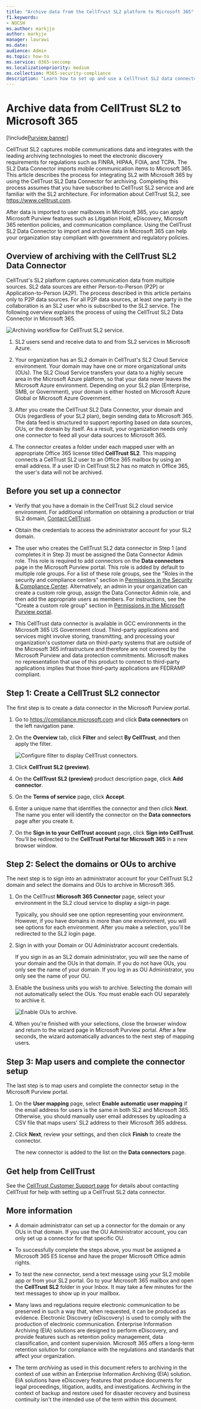 ```yaml
---
title: "Archive data from the CellTrust SL2 platform to Microsoft 365"
f1.keywords:
- NOCSH
ms.author: markjjo
author: markjjo
manager: laurawi
ms.date: 
audience: Admin
ms.topic: how-to
ms.service: O365-seccomp
ms.localizationpriority: medium
ms.collection: M365-security-compliance
description: "Learn how to set up and use a CellTrust SL2 data connector to import and archive mobile communications data."
---
```


# Archive data from CellTrust SL2 to Microsoft 365

[!include[Purview banner](../includes/purview-rebrand-banner.md)]

CellTrust SL2 captures mobile communications data and integrates with the leading archiving technologies to meet the electronic discovery requirements for regulations such as FINRA, HIPAA, FOIA, and TCPA. The SL2 Data Connector imports mobile communication items to Microsoft 365. This article describes the process for integrating SL2 with Microsoft 365 by using the CellTrust SL2 Data Connector for archiving. Completing this process assumes that you have subscribed to CellTrust SL2 service and are familiar with the SL2 architecture. For information about CellTrust SL2, see <https://www.celltrust.com>.

After data is imported to user mailboxes in Microsoft 365, you can apply Microsoft Purview features such as Litigation Hold, eDiscovery, Microsoft 365 retention policies, and communication compliance. Using the CellTrust SL2 Data Connector to import and archive data in Microsoft 365 can help your organization stay compliant with government and regulatory policies.

## Overview of archiving with the CellTrust SL2 Data Connector

CellTrust's SL2 platform captures communication data from multiple sources. SL2 data sources are either Person-to-Person (P2P) or Application-to-Person (A2P). The process described in this article pertains only to P2P data sources. For all P2P data sources, at least one party in the collaboration is an SL2 user who is subscribed to the SL2 service. The following overview explains the process of using the CellTrust SL2 Data Connector in Microsoft 365.

![Archiving workflow for CellTrust SL2 service.](../media/CellTrustSL2ConnectorWorkflow.png)

1. SL2 users send and receive data to and from SL2 services in Microsoft Azure.

2. Your organization has an SL2 domain in CellTrust's SL2 Cloud Service environment. Your domain may have one or more organizational units (OUs). The SL2 Cloud Service transfers your data to a highly secure area in the Microsoft Azure platform, so that your data never leaves the Microsoft Azure environment. Depending on your SL2 plan (Enterprise, SMB, or Government), your domain is either hosted on Microsoft Azure Global or Microsoft Azure Government.

3. After you create the CellTrust SL2 Data Connector, your domain and OUs (regardless of your SL2 plan), begin sending data to Microsoft 365. The data feed is structured to support reporting based on data sources, OUs, or the domain by itself. As a result, your organization needs only one connector to feed all your data sources to Microsoft 365.

4. The connector creates a folder under each mapped user with an appropriate Office 365 license titled **CellTrust SL2**. This mapping connects a CellTrust SL2 user to an Office 365 mailbox by using an email address. If a user ID in CellTrust SL2 has no match in Office 365, the user's data will not be archived.

## Before you set up a connector

- Verify that you have a domain in the CellTrust SL2 cloud service environment. For additional information on obtaining a production or trial SL2 domain, [Contact CellTrust](https://www.celltrust.com/contact-us/#form).

- Obtain the credentials to access the administrator account for your SL2 domain.

- The user who creates the CellTrust SL2 data connector in Step 1 (and completes it in Step 3) must be assigned the Data Connector Admin role. This role is required to add connectors on the **Data connectors** page in the Microsoft Purview portal. This role is added by default to multiple role groups. For a list of these role groups, see the "Roles in the security and compliance centers" section in [Permissions in the Security & Compliance Center](../security/office-365-security/permissions-in-the-security-and-compliance-center.md#roles-in-the-security--compliance-center). Alternatively, an admin in your organization can create a custom role group, assign the Data Connector Admin role, and then add the appropriate users as members. For instructions, see the "Create a custom role group" section in [Permissions in the Microsoft Purview portal](microsoft-365-compliance-center-permissions.md#create-a-custom-role-group).

- This CellTrust data connector is available in GCC environments in the Microsoft 365 US Government cloud. Third-party applications and services might involve storing, transmitting, and processing your organization's customer data on third-party systems that are outside of the Microsoft 365 infrastructure and therefore are not covered by the Microsoft Purview and data protection commitments. Microsoft makes no representation that use of this product to connect to third-party applications implies that those third-party applications are FEDRAMP compliant.

## Step 1: Create a CellTrust SL2 connector

The first step is to create a data connector in the Microsoft Purview portal.

1. Go to <https://compliance.microsoft.com> and click **Data connectors** on the left navigation pane.

2. On the **Overview** tab, click **Filter** and select **By CellTrust**, and then apply the filter.

   ![Configure filter to display CellTrust connectors.](../media/DataConnectorsFilter.png)

3. Click **CellTrust SL2 (preview)**.

4. On the **CellTrust SL2 (preview)** product description page, click **Add connector**.

5. On the **Terms of service** page, click **Accept**.

6. Enter a unique name that identifies the connector and then click **Next**. The name you enter will identify the connector on the **Data connectors** page after you create it.

7. On the **Sign in to your CellTrust account** page, click **Sign into CellTrust**. You'll be redirected to the **CellTrust Portal for Microsoft 365** in a new browser window.

## Step 2: Select the domains or OUs to archive

The next step is to sign into an administrator account for your CellTrust SL2 domain and select the domains and OUs to archive in Microsoft 365.

1. On the CellTrust **Microsoft 365 Connector** page, select your environment in the SL2 cloud service to display a sign-in page.

   Typically, you should see one option representing your environment. However, if you have domains in more than one environment, you will see options for each environment. After you make a selection, you'll be redirected to the SL2 login page.

2. Sign in with your Domain or OU Administrator account credentials.

   If you sign in as an SL2 domain administrator, you will see the name of your domain and the OUs in that domain. If you do not have OUs, you only see the name of your domain. If you log in as OU Administrator, you only see the name of your OU.

3. Enable the business units you wish to archive. Selecting the domain will not automatically select the OUs. You must enable each OU separately to archive it.

   ![Enable OUs to archive.](../media/EnableCellTrustOUs.png)

4. When you're finished with your selections, close the browser window and return to the wizard page in Microsoft Purview portal. After a few seconds, the wizard automatically advances to the next step of mapping users.

## Step 3: Map users and complete the connector setup

The last step is to map users and complete the connector setup in the Microsoft Purview portal.

1. On the **User mapping** page, select **Enable automatic user mapping** if the email address for users is the same in both SL2 and  Microsoft 365. Otherwise, you should manually user email addresses by uploading a CSV file that maps users' SL2 address to their Microsoft 365 address.

2. Click **Next**, review your settings, and then click **Finish** to create the connector.

   The new connector is added to the list on the **Data connectors** page.

## Get help from CellTrust

See the [CellTrust Customer Support page](https://www.celltrust.com/contact-us/#support) for details about contacting CellTrust for help with setting up a CellTrust SL2 data connector.

## More information

- A domain administrator can set up a connector for the domain or any OUs in that domain. If you use the OU Administrator account, you can only set up a connector for that specific OU.

- To successfully complete the steps above, you must be assigned a Microsoft 365 E5 license and have the proper Microsoft Office admin rights.

- To test the new connector, send a text message using your SL2 mobile app or from your SL2 portal. Go to your Microsoft 365 mailbox and open the **CellTrust SL2** folder in your Inbox. It may take a few minutes for the text messages to show up in your mailbox.

- Many laws and regulations require electronic communication to be preserved in such a way that, when requested, it can be produced as evidence. Electronic Discovery (eDiscovery) is used to comply with the production of electronic communication. Enterprise Information Archiving (EIA) solutions are designed to perform eDiscovery, and provide features such as retention policy management, data classification, and content supervision. Microsoft 365 offers a long-term retention solution for compliance with the regulations and standards that affect your organization.

- The term *archiving* as used in this document refers to archiving in the context of use within an Enterprise Information Archiving (EIA) solution. EIA solutions have eDiscovery features that produce documents for legal proceedings, litigation, audits, and investigations. Archiving in the context of backup and restore used for disaster recovery and business continuity isn't the intended use of the term within this document.
